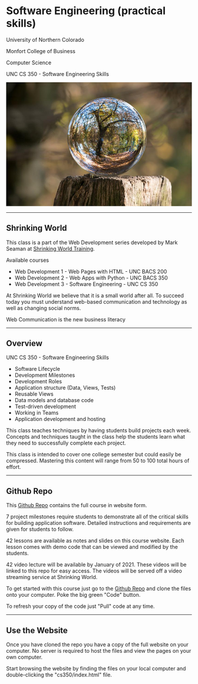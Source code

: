 # Software Engineering (practical skills)

University of Northern Colorado

Monfort College of Business

Computer Science

UNC CS 350 - Software Engineering Skills

![](cs350/images/crystalball.800.jpg)

---

## Shrinking World

This class is a part of the Web Development series developed
by Mark Seaman at [Shrinking World Training](https://shrinking-world.com).

Available courses

* Web Development 1 - Web Pages with HTML - UNC BACS 200
* Web Development 2 - Web Apps with Python - UNC BACS 350
* Web Development 3 - Software Engineering - UNC CS 350

At Shrinking World we believe that it is a small world after all.
To succeed today you must understand web-based communication and
technology as well as changing social norms.

Web Communication is the new business literacy


---

## Overview

UNC CS 350 - Software Engineering Skills

* Software Lifecycle
* Development Milestones
* Development Roles
* Application structure (Data, Views, Tests)
* Reusable Views
* Data models and database code
* Test-driven development
* Working in Teams
* Application development and hosting


This class teaches techniques by having students build projects each week.
Concepts and techniques taught in the class help the students learn what they
need to successfully complete each project.

This class is intended to cover one college semester but could easily be compressed.
Mastering this content will range from 50 to 100 total hours of effort.

---

## Github Repo

This [Github Repo](https://github.com/Mark-Seaman/UNC-CS-350) contains the full course
in website form.

7 project milestones require students to demonstrate all of the critical skills for building
application software. Detailed instructions and requirements are given for students to follow.

42 lessons are available as notes and slides on this course website. Each lesson comes
with demo code that can be viewed and modified by the students.

42 video lecture will be available by January of 2021. These videos will be linked to
this repo for easy access. The videos will be served off a video streaming service at
Shrinking World.

To get started with this course just go to the
[Github Repo](https://github.com/Mark-Seaman/UNC-CS-350) and clone the files onto
your computer. Poke the big green "Code" button.

To refresh your copy of the code just "Pull" code at any time.

---

## Use the Website

Once you have cloned the repo you have a copy of the full website on your computer. No server is required to host the files and view the pages on your own computer.

Start browsing the website by finding the files on your local computer and double-clicking
the "cs350/index.html" file.

